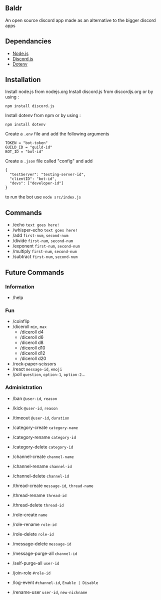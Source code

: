 ## Baldr
An open source discord app made as an alternative to the bigger discord apps

## Dependancies
- [Node.js](https://nodejs.org/)
- [Discord.js](https://discord.js.org/)
- [Dotenv](https://www.npmjs.com/package/dotenv)

## Installation
Install node.js from nodejs.org
Install discord.js from discordjs.org or by using :

`npm install discord.js`

Install dotenv from npm or by using :

`npm install dotenv`

Create a `.env` file and add the following arguments 
```
TOKEN = "bot-token"
GUILD_ID = "guild-id"
BOT_ID = "bot-id"
```

Create a `.json` file called "config" and add
```
{
  "testServer": "testing-server-id",
  "clientID": "bot-id",
  "devs": ["developer-id"]
}
```

to run the bot use `node src/index.js`

## Commands
- /echo                 `text goes here!`
- /whisper-echo         `text goes here!`
- /add                  `first-num`, `second-num`
- /divide               `first-num`, `second-num`
- /exponent             `first-num`, `second-num`
- /multiply             `first-num`, `second-num`
- /subtract             `first-num`, `second-num`

## Future Commands

### Information
- /help

### Fun
- /coinflip
- /diceroll             `min`, `max`
  - /diceroll d4
  - /diceroll d6
  - /diceroll d8
  - /diceroll d10
  - /diceroll d12
  - /diceroll d20
- /rock-paper-scissors
- /react                `message-id`, `emoji`
- /poll                 `question`, `option-1`, `option-2`...

### Administration

- /ban              `@user-id`, `reason`
- /kick             `@user-id`, `reason`
- /timeout          `@user-id`, `duration`

- /category-create  `category-name`
- /category-rename  `category-id`
- /category-delete  `category-id`

- /channel-create   `channel-name`
- /channel-rename   `channel-id`
- /channel-delete   `channel-id`

- /thread-create    `message-id`, `thread-name`
- /thread-rename    `thread-id`
- /thread-delete    `thread-id`

- /role-create         `name`
- /role-rename         `role-id`
- /role-delete         `role-id`

- /message-delete      `message-id`
- /message-purge-all   `channel-id`
- /self-purge-all      `user-id`

- /join-role         `#role-id`
- /log-event         `#channel-id`, `Enable | Disable`
- /rename-user       `user-id`, `new-nickname`